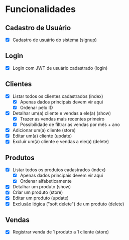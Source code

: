 # Funcionalidades

## Cadastro de Usuário

- [x] Cadastro de usuário do sistema (signup)

## Login

- [x] Login com JWT de usuário cadastrado (login)

## Clientes

- [x] Listar todos os clientes cadastrados (index)
  - [x] Apenas dados principais devem vir aqui
  - [x] Ordenar pelo ID
- [x] Detalhar um(a) cliente e vendas a ele(a) (show)
  - [x] Trazer as vendas mais recentes primeiro
  - [x] Possibilidade de filtrar as vendas por mês + ano
- [x] Adicionar um(a) cliente (store)
- [x] Editar um(a) cliente (update)
- [x] Excluir um(a) cliente e vendas a ele(a) (delete)

## Produtos

- [x] Listar todos os produtos cadastrados (index)
  - [x] Apenas dados principais devem vir aqui
  - [x] Ordenar alfabeticamente
- [x] Detalhar um produto (show)
- [x] Criar um produto (store)
- [x] Editar um produto (update)
- [x] Exclusão lógica ("soft delete") de um produto (delete)

## Vendas

- [x] Registrar venda de 1 produto a 1 cliente (store)
